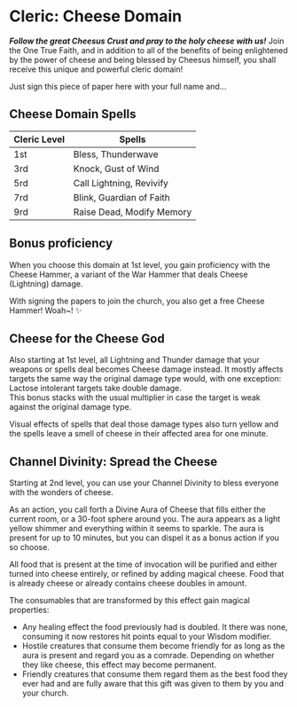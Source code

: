 # Cleric: Cheese Domain
***Follow the great Cheesus Crust and pray to the holy cheese with us!***
Join the One True Faith, and in addition to all of the benefits of being
enlightened by the power of cheese and being blessed by Cheesus himself,
you shall receive this unique and powerful cleric domain!

Just sign this piece of paper here with your full name and...

## Cheese Domain Spells
| Cleric Level  | Spells                    |
| ------------- | ------------------------- |
| 1st           | Bless, Thunderwave        |
| 3rd           | Knock, Gust of Wind       |
| 5rd           | Call Lightning, Revivify  |
| 7rd           | Blink, Guardian of Faith  |
| 9rd           | Raise Dead, Modify Memory |

## Bonus proficiency
When you choose this domain at 1st level, you gain proficiency with the Cheese
Hammer, a variant of the War Hammer that deals Cheese (Lightning) damage.

With signing the papers to join the church, you also get a free Cheese Hammer!
Woah~! ✨

## Cheese for the Cheese God
Also starting at 1st level, all Lightning and Thunder damage that your weapons
or spells deal becomes Cheese damage instead. It mostly affects targets the
same way the original damage type would, with one exception: Lactose intolerant
targets take double damage.  
This bonus stacks with the usual multiplier in case the target is weak against the
original damage type.

Visual effects of spells that deal those damage types also turn yellow and the
spells leave a smell of cheese in their affected area for one minute.

## Channel Divinity: Spread the Cheese
Starting at 2nd level, you can use your Channel Divinity to bless everyone with
the wonders of cheese.

As an action, you call forth a Divine Aura of Cheese that fills either the
current room, or a 30-foot sphere around you. The aura appears as a light yellow
shimmer and everything within it seems to sparkle. The aura is present for up
to 10 minutes, but you can dispel it as a bonus action if you so choose.

All food that is present at the time of invocation will be purified and either
turned into cheese entirely, or refined by adding magical cheese.
Food that is already cheese or already contains cheese doubles in amount.

The consumables that are transformed by this effect gain magical properties:

- Any healing effect the food previously had is doubled. It there was none,
  consuming it now restores hit points equal to your Wisdom modifier.
- Hostile creatures that consume them become friendly for as long as the aura
  is present and regard you as a comrade. Depending on whether they like
  cheese, this effect may become permanent.
- Friendly creatures that consume them regard them as the best food they ever
  had and are fully aware that this gift was given to them by you and your
  church.
